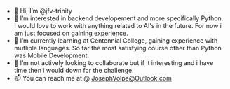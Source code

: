 - 👋 Hi, I’m @jfv-trinity
- 👀 I’m interested in backend developement and more specifically Python. I would love to work with anything related to AI's in the future. 
For now i am just focused on gaining experience.
- 🌱 I’m currently learning at Centennial College, gaining experience with mutliple languages. So far the most satisfying course other than Python was Mobile Development.
- 💞️ I’m not actively looking to collaborate but if it interesting and i have time then i would down for the challenge.
- 📫 You can reach me at @ JosephVolpe@Outlook.com
